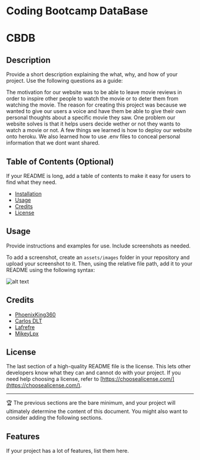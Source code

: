 # Coding Bootcamp DataBase
# CBDB

## Description

Provide a short description explaining the what, why, and how of your project. Use the following questions as a guide:

The motivation for our website was to be able to leave movie reviews in order to inspire other people to watch the movie or to deter them from watching the movie.
The reason for creating this project was because we wanted to give our users a voice and have them be able to give their own personal thoughts about a specific movie they saw.
One problem our website solves is that it helps users decide wether or not they wants to watch a movie or not.
A few things we learned is how to deploy our website onto heroku. We also learned how to use .env files to conceal personal information that we dont want shared.
## Table of Contents (Optional)

If your README is long, add a table of contents to make it easy for users to find what they need.

- [Installation](#installation)
- [Usage](#usage)
- [Credits](#credits)
- [License](#license)

## Usage

Provide instructions and examples for use. Include screenshots as needed.

To add a screenshot, create an `assets/images` folder in your repository and upload your screenshot to it. Then, using the relative file path, add it to your README using the following syntax:

![alt text](assets/images/screenshot.png)

## Credits
* [PhoenixKing360](https://github.com/PhoenixKing360)
* [Carlos DLT](https://github.com/crlsedlt42)
* [Lafrefre](https://github.com/lafrefre)
* [MikeyLpx](https://github.com/MikeyLpx)

## License

The last section of a high-quality README file is the license. This lets other developers know what they can and cannot do with your project. If you need help choosing a license, refer to [https://choosealicense.com/](https://choosealicense.com/).

---

🏆 The previous sections are the bare minimum, and your project will ultimately determine the content of this document. You might also want to consider adding the following sections.


## Features

If your project has a lot of features, list them here.
